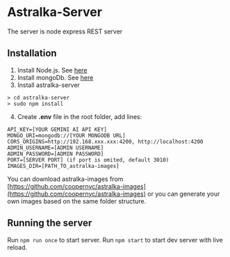 # Astralka-Server
The server is node express REST server
## Installation
1. Install Node.js. See [here](https://nodejs.org/en/learn/getting-started/how-to-install-nodejs)
2. Install mongoDb. See [here](https://www.mongodb.com/docs/manual/installation/)
3. Install astralka-server
````
> cd astralka-server
> sudo npm install
````

4. Create **.env** file in the root folder, add lines:
````
API_KEY=[YOUR GEMINI AI API KEY]
MONGO_URI=mongodb://[YOUR MONGODB URL]
CORS_ORIGINS=http://192.168.xxx.xxx:4200, http://localhost:4200
ADMIN_USERNAME=[ADMIN USERNAME]
ADMIN_PASSWORD=[ADMIN PASSWORD]
PORT=[SERVER PORT] (if port is omited, default 3010)
IMAGES_DIR=[PATH_TO_astralka-images]
````

You can download astralka-images from [https://github.com/coopernyc/astralka-images](https://github.com/coopernyc/astralka-images) or
you can generate your own images based on the same folder structure.

## Running the server
Run `npm run once` to start server. 
Run `npm start` to start dev server with live reload.

